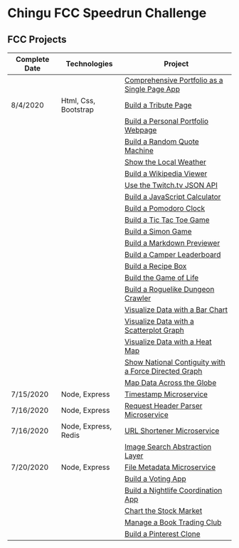 # Chingu FCC Speedrun Challenge

## FCC Projects


| Complete Date | Technologies |Project  |
|----------|---------|----------|
|      |  [ ]()  | [Comprehensive Portfolio as a Single Page App](./portfolio) |   |
|   8/4/2020   |  Html, Css, Bootstrap  | [Build a Tribute Page](./frontend/tribute-page) |  |
|      |  [ ]()  | [Build a Personal Portfolio Webpage](./frontend/portfolio) |  |
|      |  [ ]()  | [Build a Random Quote Machine](./frontend/random-quote-machine) |  |
|      |  [ ]()  | [Show the Local Weather](./frontend/local-weather) |  |
|      |  [ ]()  | [Build a Wikipedia Viewer](./frontend/wikipedia-viewer) |  |
|      |  [ ]()  | [Use the Twitch.tv JSON API](./frontend/twitch-client) |  |
|      |  [ ]()  | [Build a JavaScript Calculator](./frontend/calculator) |  |
|      |  [ ]()  | [Build a Pomodoro Clock](./frontend/pomodoro-clock) |  |
|      |  [ ]()  | [Build a Tic Tac Toe Game](./frontend/tictactoe-game) |  |
|      |  [ ]()  | [Build a Simon Game](./frontend/simon-game) |  |
|      |  [ ]()  | [Build a Markdown Previewer](./data-vis/markdown-previewer) |  |
|      |  [ ]()  | [Build a Camper Leaderboard](./data-vis/camper-leaderboard) |  |
|      |  [ ]()  | [Build a Recipe Box](./data-vis/recipe-box) |  |
|      |  [ ]()  | [Build the Game of Life](./data-vis/game-of-life) |  |
|      |  [ ]()  | [Build a Roguelike Dungeon Crawler](./data-vis/dungeon-crawler) |  |
|      |  [ ]()  | [Visualize Data with a Bar Chart](./data-vis/bar-chart) |  |
|      |  [ ]()  | [Visualize Data with a Scatterplot Graph](./data-vis/scatterplot-graph) |  |
|      |  [ ]()  | [Visualize Data with a Heat Map](./data-vis/heat-map) |  |
|      |  [ ]()  | [Show National Contiguity with a Force Directed Graph](./data-vis/force-directed-graph) |  |
|      |  [ ]()  | [Map Data Across the Globe](./data-vis/data-across-globe) |  |
|   7/15/2020   |  Node, Express  | [Timestamp Microservice](./backend/api-timestamp) |  |
|   7/16/2020   |  Node, Express  | [Request Header Parser Microservice](./backend/api-request-header) |  |
|   7/16/2020   |  Node, Express, Redis  | [URL Shortener Microservice](./backend/api-url-shortener) |  |
|      |  [ ]()  | [Image Search Abstraction Layer](./backend/api-image-search) |  |
|   7/20/2020   |  Node, Express  | [File Metadata Microservice](./backend/api-file-metadata) |  |
|      |  [ ]()  | [Build a Voting App](./backend/app-voting) |  |
|      |  [ ]()  | [Build a Nightlife Coordination App](./backend/app-nightlife) |  |
|      |  [ ]()  | [Chart the Stock Market](./backend/app-stock-market) |  |
|      |  [ ]()  | [Manage a Book Trading Club](./backend/app-book-trading) |  |
|      |  [ ]()  | [Build a Pinterest Clone](./backend/app-pinterest-clone) |  |
